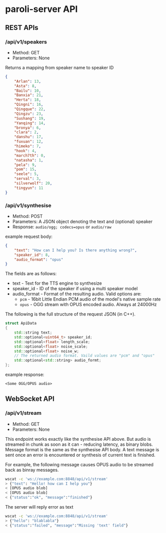 # paroli-server API

## REST APIs

### /api/v1/speakers

* Method: GET
* Parameters: None

Returns a mapping from speaker name to speaker ID

```json
{
	"Arlan": 13,
	"Asta": 8,
	"Bailu": 10,
	"Banxia": 21,
	"Herta": 18,
	"Qingni": 16,
	"Qingque": 22,
	"Qingzu": 23,
	"Sushang": 19,
	"Yanqing": 14,
	"bronya": 6,
	"clara": 2,
	"danshu": 17,
	"fuxuan": 12,
	"himeko": 7,
	"hook": 4,
	"march7th": 0,
	"natasha": 1,
	"pela": 9,
	"pom": 15,
	"seele": 5,
	"serval": 3,
	"silverwolf": 20,
	"tingyun": 11
}
```

### /api/v1/synthesise

* Method: POST
* Parameters: A JSON object denoting the text and (optional) speaker
* Response: `audio/ogg; codecs=opus` or `audio/raw`

example request body:
```json
{
    "text": "How can I help you? Is there anything wrong?",
    "speaker_id": 8,
	"audio_format": "opus"
}
```

The fields are as follows:
* text - Text for the TTS engine to synthesize
* speaker_id - ID of the speaker if using a multi speaker model
* audio_format - Format of the resulting audio. Valid options are:
   * `pcm` - 16bit Little Endian PCM audio of the model's native sample rate
   * `opus` - OGG stream with OPUS encoded audio. Always at 24000Hz

The following is the full structure of the request JSON (in C++).

```c++
struct ApiData
{
    std::string text;
    std::optional<uint64_t> speaker_id;
    std::optional<float> length_scale;
    std::optional<float> noise_scale;
    std::optional<float> noise_w;
    // The returned audio format. Vaild values are "pcm" and "opus"
    std::optional<std::string> audio_formt;
};

```

example response:

```
<Some OGG/OPUS audio>
```

## WebSocket API

### /api/v1/stream

* Method: GET
* Parameters: None

This endpoint works exactly like the synthesise API above. But audio is streamed in chunk as soon as it can - reducing latency, as binary blobs. Message format is the same as the synthesise API body. A text message is sent once an error is encountered or synthesis of current text is finished.

For example, the following message causes OPUS audio to be streamed back as binray messages.

```bash
wscat -c 'ws://example.com:8848/api/v1/stream' 
> {"text": "Hello! how can I help you"}
< [OPUS audio blob]
< [OPUS audio blob]
< {"status":"ok", "message":"finished"}
```

The server will reply error as text

```bash
wscat -c 'ws://example.com:8848/api/v1/stream' 
> {"hello": "blablabla"}
< {"status":"failed", "message":"Missing 'text' field"}
```
